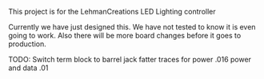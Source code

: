 This project is for the LehmanCreations LED Lighting controller

Currently we have just designed this. We have not tested to know it is even going to work. Also there will be more board changes before it goes to production.


TODO: 
Switch term block to barrel jack
fatter traces for power .016 power and data .01